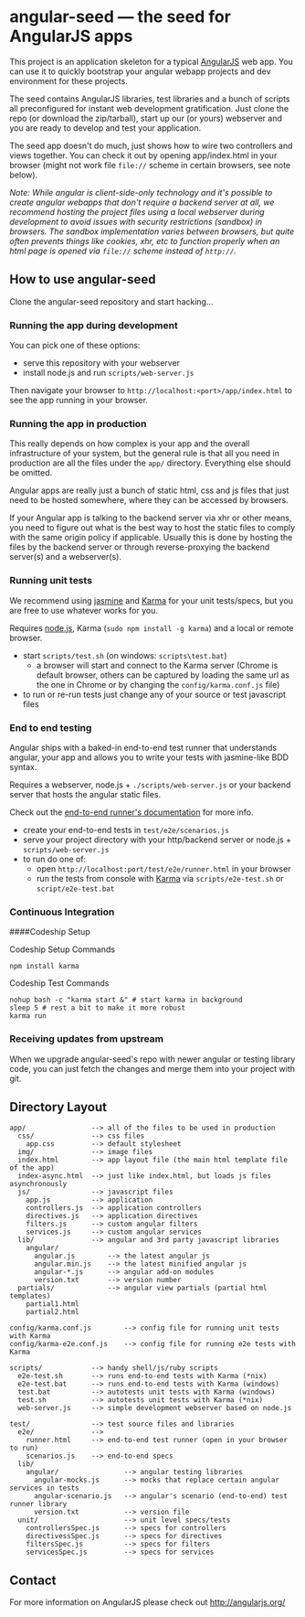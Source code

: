 # angular-seed — the seed for AngularJS apps

This project is an application skeleton for a typical [AngularJS](http://angularjs.org/) web app.
You can use it to quickly bootstrap your angular webapp projects and dev environment for these
projects.

The seed contains AngularJS libraries, test libraries and a bunch of scripts all preconfigured for
instant web development gratification. Just clone the repo (or download the zip/tarball), start up
our (or yours) webserver and you are ready to develop and test your application.

The seed app doesn't do much, just shows how to wire two controllers and views together. You can
check it out by opening app/index.html in your browser (might not work file `file://` scheme in
certain browsers, see note below).

_Note: While angular is client-side-only technology and it's possible to create angular webapps that
don't require a backend server at all, we recommend hosting the project files using a local
webserver during development to avoid issues with security restrictions (sandbox) in browsers. The
sandbox implementation varies between browsers, but quite often prevents things like cookies, xhr,
etc to function properly when an html page is opened via `file://` scheme instead of `http://`._


## How to use angular-seed

Clone the angular-seed repository and start hacking...


### Running the app during development

You can pick one of these options:

* serve this repository with your webserver
* install node.js and run `scripts/web-server.js`

Then navigate your browser to `http://localhost:<port>/app/index.html` to see the app running in
your browser.


### Running the app in production

This really depends on how complex is your app and the overall infrastructure of your system, but
the general rule is that all you need in production are all the files under the `app/` directory.
Everything else should be omitted.

Angular apps are really just a bunch of static html, css and js files that just need to be hosted
somewhere, where they can be accessed by browsers.

If your Angular app is talking to the backend server via xhr or other means, you need to figure
out what is the best way to host the static files to comply with the same origin policy if
applicable. Usually this is done by hosting the files by the backend server or through
reverse-proxying the backend server(s) and a webserver(s).


### Running unit tests

We recommend using [jasmine](http://pivotal.github.com/jasmine/) and
[Karma](http://karma-runner.github.io) for your unit tests/specs, but you are free
to use whatever works for you.

Requires [node.js](http://nodejs.org/), Karma (`sudo npm install -g karma`) and a local
or remote browser.

* start `scripts/test.sh` (on windows: `scripts\test.bat`)
  * a browser will start and connect to the Karma server (Chrome is default browser, others can be captured by loading the same url as the one in Chrome or by changing the `config/karma.conf.js` file)
* to run or re-run tests just change any of your source or test javascript files


### End to end testing

Angular ships with a baked-in end-to-end test runner that understands angular, your app and allows
you to write your tests with jasmine-like BDD syntax.

Requires a webserver, node.js + `./scripts/web-server.js` or your backend server that hosts the angular static files.

Check out the
[end-to-end runner's documentation](http://docs.angularjs.org/guide/dev_guide.e2e-testing) for more
info.

* create your end-to-end tests in `test/e2e/scenarios.js`
* serve your project directory with your http/backend server or node.js + `scripts/web-server.js`
* to run do one of:
  * open `http://localhost:port/test/e2e/runner.html` in your browser
  * run the tests from console with [Karma](http://karma-runner.github.io) via
    `scripts/e2e-test.sh` or `script/e2e-test.bat`

### Continuous Integration

####Codeship Setup

Codeship Setup Commands

    npm install karma

Codeship Test Commands

    nohup bash -c "karma start &" # start karma in background
    sleep 5 # rest a bit to make it more robust
    karma run



### Receiving updates from upstream

When we upgrade angular-seed's repo with newer angular or testing library code, you can just
fetch the changes and merge them into your project with git.


## Directory Layout

    app/                --> all of the files to be used in production
      css/              --> css files
        app.css         --> default stylesheet
      img/              --> image files
      index.html        --> app layout file (the main html template file of the app)
      index-async.html  --> just like index.html, but loads js files asynchronously
      js/               --> javascript files
        app.js          --> application
        controllers.js  --> application controllers
        directives.js   --> application directives
        filters.js      --> custom angular filters
        services.js     --> custom angular services
      lib/              --> angular and 3rd party javascript libraries
        angular/
          angular.js        --> the latest angular js
          angular.min.js    --> the latest minified angular js
          angular-*.js      --> angular add-on modules
          version.txt       --> version number
      partials/             --> angular view partials (partial html templates)
        partial1.html
        partial2.html

    config/karma.conf.js        --> config file for running unit tests with Karma
    config/karma-e2e.conf.js    --> config file for running e2e tests with Karma

    scripts/            --> handy shell/js/ruby scripts
      e2e-test.sh       --> runs end-to-end tests with Karma (*nix)
      e2e-test.bat      --> runs end-to-end tests with Karma (windows)
      test.bat          --> autotests unit tests with Karma (windows)
      test.sh           --> autotests unit tests with Karma (*nix)
      web-server.js     --> simple development webserver based on node.js

    test/               --> test source files and libraries
      e2e/              -->
        runner.html     --> end-to-end test runner (open in your browser to run)
        scenarios.js    --> end-to-end specs
      lib/
        angular/                --> angular testing libraries
          angular-mocks.js      --> mocks that replace certain angular services in tests
          angular-scenario.js   --> angular's scenario (end-to-end) test runner library
          version.txt           --> version file
      unit/                     --> unit level specs/tests
        controllersSpec.js      --> specs for controllers
        directivessSpec.js      --> specs for directives
        filtersSpec.js          --> specs for filters
        servicesSpec.js         --> specs for services

## Contact

For more information on AngularJS please check out http://angularjs.org/
